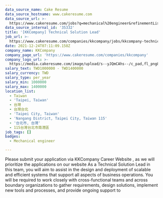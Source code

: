 ```yaml
---
data_source_name: Cake Resume
data_source_hostname: www.cakeresume.com
data_source_url: >-
  https://www.cakeresume.com/jobs?q=mechanical%20engineer&refinementList%5Blang_name%5D%5B0%5D=English&refinementList%5Bsalary_type%5D=per_year&range%5Bsalary_range%5D%5Bmin%5D=1000000&page=3
data_source_internal_id: '35332'
title: '[KKCompany] Technical Solution Lead'
job_url: >-
  https://www.cakeresume.com/companies/kkcompany/jobs/kkcompany-technical-solution-lead
date: 2021-12-24T07:11:09.158Z
company_name: KKCompany
company_page_url: 'https://www.cakeresume.com/companies/kkcompany'
company_logo_url: >-
  https://media.cakeresume.com/image/upload/s--yJQmCAhs--/c_pad,fl_png8,h_200,w_200/v1637561973/kxxyllrqxnxut3jg0vup.png
salary_text: TWD1000000 - TWD1400000
salary_currency: TWD
salary_type: per_year
salary_min: 1000000
salary_max: 1400000
location_list:
  - Taiwan
  - 'Taipei, Taiwan'
  - 台灣
  - 台灣台北
  - 'Taipei City, Taiwan'
  - 'Nangang District, Taipei City, Taiwan 115'
  - '台北市, 台灣'
  - 115台灣台北市南港區
job_tags: []
badges:
  - Mechanical engineer

---
```


Please submit your application via KKCompany Career Website , as we will prioritize the applications on our website As a Technical Solution Lead in this team, you will aim to assist in the design and deployment of scalable and efficient systems that support all aspects of business operations. You will be required to work closely with cross-functional teams and across boundary organizations to gather requirements, design solutions, implement new tools and processes, and provide ongoing support to